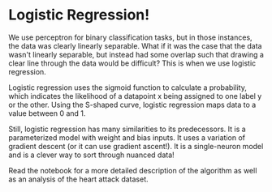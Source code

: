 # Logistic Regression!

We use perceptron for binary classification tasks, but in those instances, the data was clearly linearly separable. What if it was the case that the data wasn't linearly separable, but instead had some overlap such that drawing a clear line through the data would be difficult? This is when we use logistic regression.

Logistic regression uses the sigmoid function to calculate a probability, which indicates the likelihood of a datapoint x being assigned to one label y or the other. Using the S-shaped curve, logistic regression maps data to a value between 0 and 1. 

Still, logistic regression has many similarities to its predecessors. It is a parameterized model with weight and bias inputs. It uses a variation of gradient descent (or it can use gradient ascent!). It is a single-neuron model and is a clever way to sort through nuanced data!

Read the notebook for a more detailed description of the algorithm as well as an analysis of the heart attack dataset.